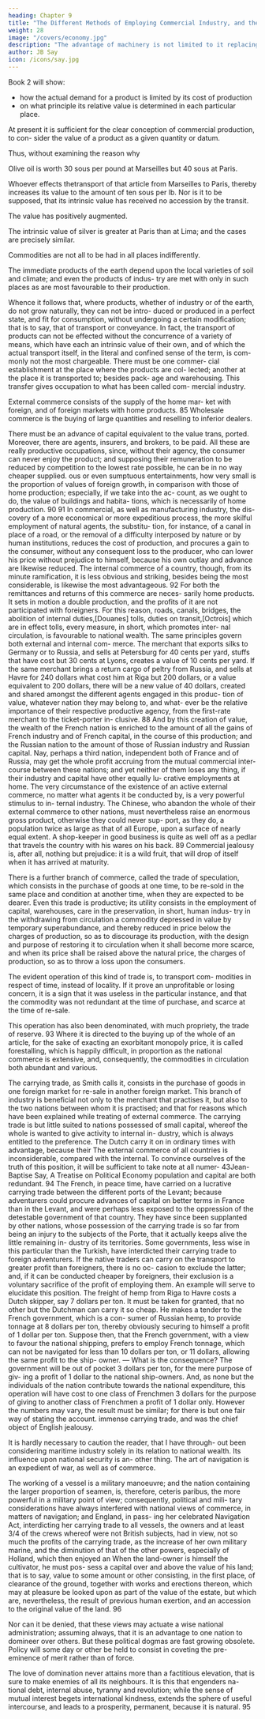 ```yaml
---
heading: Chapter 9
title: "The Different Methods of Employing Commercial Industry, and the Mode in Which They Concur in Production"
weight: 28
image: "/covers/economy.jpg"
description: "The advantage of machinery is not limited to it replacing human labour. Rather, it gives a positive new product, inasmuch as it gives a degree of perfection before unknown"
author: JB Say
icon: /icons/say.jpg
---
```



Book 2 will show:
- how the actual demand for a product <!-- originating in its utility, --> is limited by its cost of production
- on what principle its relative value is determined in each particular place. 

At present it is sufficient for the clear conception of commercial production, to con-
sider the value of a product as a given quantity or datum.

Thus, without examining the reason why

Olive oil is worth 30 sous per pound at Marseilles but 40 sous at Paris. 

Whoever effects thetransport of that article from Marseilles to Paris, thereby increases its value to the amount of ten sous per lb. Nor is it to be supposed, that its intrinsic value has received no accession by the transit. 

The value has positively augmented. 

The intrinsic value of silver is greater at Paris than at Lima; and
the cases are precisely similar.

Commodities are not all to be had in all places indifferently.

The immediate products of the earth depend upon the local varieties of soil and climate; and even the products of indus-
try are met with only in such places as are most favourable to
their production.

Whence it follows that, where products, whether of industry or of the earth, do not grow naturally, they can not be intro-
duced or produced in a perfect state, and fit for consumption,
without undergoing a certain modification; that is to say, that
of transport or conveyance.
In fact, the transport of products can not be effected without
the concurrence of a variety of means, which have each an
intrinsic value of their own, and of which the actual transport
itself, in the literal and confined sense of the term, is com-
monly not the most chargeable. There must be one commer-
cial establishment at the place where the products are col-
lected; another at the place it is transported to; besides pack-
age and warehousing.
This transfer gives occupation to what has been called com-
mercial industry.

External commerce consists of the supply of the home mar-
ket with foreign, and of foreign markets with home products. 85
Wholesale commerce is the buying of large quantities and
reselling to inferior dealers.

There must be an advance of capital equivalent to the value
trans, ported. Moreover, there are agents, insurers, and brokers, to be paid. All these are really productive occupations,
since, without their agency, the consumer can never enjoy the
product; and supposing their remuneration to be reduced by
competition to the lowest rate possible, he can be in no way
cheaper supplied. ous or even sumptuous entertainments, how very small is the
proportion of values of foreign growth, in comparison with
those of home production; especially, if we take into the ac-
count, as we ought to do, the value of buildings and habita-
tions, which is necessarily of home production. 90 91
In commercial, as well as manufacturing industry, the dis-
covery of a more economical or more expeditious process,
the more skilful employment of natural agents, the substitu-
tion, for instance, of a canal in place of a road, or the removal
of a difficulty interposed by nature or by human institutions,
reduces the cost of production, and procures a gain to the
consumer, without any consequent loss to the producer, who
can lower his price without prejudice to himself, because his
own outlay and advance are likewise reduced. The internal commerce of a country, though, from its minute
ramification, it is less obvious and striking, besides being the
most considerable, is likewise the most advantageous. 92 For
both the remittances and returns of this commerce are neces-
sarily home products. It sets in motion a double production,
and the profits of it are not participated with foreigners. For
this reason, roads, canals, bridges, the abolition of internal
duties,[Douanes] tolls, duties on transit,[Octrois] which are
in effect tolls, every measure, in short, which promotes inter-
nal circulation, is favourable to national wealth.
The same principles govern both external and internal com-
merce. The merchant that exports silks to Germany or to
Russia, and sells at Petersburg for 40 cents per yard, stuffs
that have cost but 30 cents at Lyons, creates a value of 10
cents per yard. If the same merchant brings a return cargo of
peltry from Russia, and sells at Havre for 240 dollars what
cost him at Riga but 200 dollars, or a value equivalent to 200
dollars, there will be a new value of 40 dollars, created and
shared amongst the different agents engaged in this produc-
tion of value, whatever nation they may belong to, and what-
ever be the relative importance of their respective productive
agency, from the first-rate merchant to the ticket-porter in-
clusive. 88 And by this creation of value, the wealth of the
French nation is enriched to the amount of all the gains of
French industry and of French capital, in the course of this
production; and the Russian nation to the amount of those of
Russian industry and Russian capital. Nay, perhaps a third
nation, independent both of France and of Russia, may get
the whole profit accruing from the mutual commercial inter-
course between these nations; and yet neither of them loses
any thing, if their industry and capital have other equally lu-
crative employments at home. The very circumstance of the
existence of an active external commerce, no matter what
agents it be conducted by, is a very powerful stimulus to in-
ternal industry. The Chinese, who abandon the whole of their
external commerce to other nations, must nevertheless raise
an enormous gross product, otherwise they could never sup-
port, as they do, a population twice as large as that of all
Europe, upon a surface of nearly equal extent. A shop-keeper
in good business is quite as well off as a pedlar that travels
the country with his wares on his back. 89 Commercial jealousy is, after all, nothing but prejudice: it is a wild fruit, that
will drop of itself when it has arrived at maturity.

There is a further branch of commerce, called the trade of speculation, which consists in the purchase of goods at one
time, to be re-sold in the same place and condition at another time, when they are expected to be dearer. Even this trade is
productive; its utility consists in the employment of capital, warehouses, care in the preservation, in short, human indus-
try in the withdrawing from circulation a commodity depressed in value by temporary superabundance, and thereby reduced
in price below the charges of production, so as to discourage its production, with the design and purpose of restoring it to
circulation when it shall become more scarce, and when its price shall be raised above the natural price, the charges of
production, so as to throw a loss upon the consumers.

The evident operation of this kind of trade is, to transport com-
modities in respect of time, instead of locality. If it prove an
unprofitable or losing concern, it is a sign that it was useless
in the particular instance, and that the commodity was not
redundant at the time of purchase, and scarce at the time of
re-sale. 

This operation has also been denominated, with much propriety, the trade of reserve. 93 Where it is directed to the
buying up of the whole of an article, for the sake of exacting
an exorbitant monopoly price, it is called forestalling, which
is happily difficult, in proportion as the national commerce is
extensive, and, consequently, the commodities in circulation
both abundant and various.

The carrying trade, as Smith calls it, consists in the purchase
of goods in one foreign market for re-sale in another foreign
market. This branch of industry is beneficial not only to the
merchant that practises it, but also to the two nations between
whom it is practised; and that for reasons which have been
explained while treating of external commerce. The carrying
trade is but little suited to nations possessed of small capital,
whereof the whole is wanted to give activity to internal in-
dustry, which is always entitled to the preference. The Dutch
carry it on in ordinary times with advantage, because their
The external commerce of all countries is inconsiderable,
compared with the internal. To convince ourselves of the truth
of this position, it will be sufficient to take note at all numer-
43Jean-Baptise Say, A Treatise on Political Economy
population and capital are both redundant. 94 The French, in
peace time, have carried on a lucrative carrying trade between
the different ports of the Levant; because adventurers could
procure advances of capital on better terms in France than in
the Levant, and were perhaps less exposed to the oppression
of the detestable government of that country. They have since
been supplanted by other nations, whose possession of the
carrying trade is so far from being an injury to the subjects of
the Porte, that it actually keeps alive the little remaining in-
dustry of its territories. Some governments, less wise in this
particular than the Turkish, have interdicted their carrying
trade to foreign adventurers. If the native traders can carry on
the transport to greater profit than foreigners, there is no oc-
casion to exclude the latter; and, if it can be conducted cheaper
by foreigners, their exclusion is a voluntary sacrifice of the
profit of employing them. An example will serve to elucidate
this position. The freight of hemp from Riga to Havre costs a
Dutch skipper, say 7 dollars per ton. It must be taken for
granted, that no other but the Dutchman can carry it so cheap.
He makes a tender to the French government, which is a con-
sumer of Russian hemp, to provide tonnage at 8 dollars per
ton, thereby obviously securing to himself a profit of 1 dollar
per ton. Suppose then, that the French government, with a
view to favour the national shipping, prefers to employ French
tonnage, which can not be navigated for less than 10 dollars
per ton, or 11 dollars, allowing the same profit to the ship-
owner. — What is the consequence? The government will be
out of pocket 3 dollars per ton, for the mere purpose of giv-
ing a profit of 1 dollar to the national ship-owners. And, as
none but the individuals of the nation contribute towards the
national expenditure, this operation will have cost to one class
of Frenchmen 3 dollars for the purpose of giving to another
class of Frenchmen a profit of 1 dollar only. However the
numbers may vary, the result must be similar; for there is but
one fair way of stating the account. immense carrying trade, and was the chief object of English
jealousy.

It is hardly necessary to caution the reader, that I have through-
out been considering maritime industry solely in its relation
to national wealth. Its influence upon national security is an-
other thing. The art of navigation is an expedient of war, as
well as of commerce. 

The working of a vessel is a military manoeuvre; and the nation containing the larger proportion
of seamen, is, therefore, ceteris paribus, the more powerful
in a military point of view; consequently, political and mili-
tary considerations have always interfered with national views
of commerce, in matters of navigation; and England, in pass-
ing her celebrated Navigation Act, interdicting her carrying
trade to all vessels, the owners and at least 3/4 of
the crews whereof were not British subjects, had in view, not
so much the profits of the carrying trade, as the increase of
her own military marine, and the diminution of that of the
other powers, especially of Holland, which then enjoyed an When the land-owner is himself the cultivator, he must pos-
sess a capital over and above the value of his land; that is to
say, value to some amount or other consisting, in the first
place, of clearance of the ground, together with works and
erections thereon, which may at pleasure be looked upon as
part of the value of the estate, but which are, nevertheless, the
result of previous human exertion, and an accession to the
original value of the land. 96

Nor can it be denied, that these views may actuate a wise national administration; assuming always, that it is an advantage to one nation to domineer over others. But these political dogmas are fast growing obsolete. Policy will some day or other be held to consist in coveting the pre-eminence of merit rather than of force. 

The love of domination never attains more than a factitious elevation, that is sure to make
enemies of all its neighbours. It is this that engenders na-
tional debt, internal abuse, tyranny and revolution; while the
sense of mutual interest begets international kindness, extends
the sphere of useful intercourse, and leads to a prosperity,
permanent, because it is natural. 95

